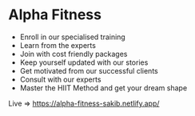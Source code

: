 # Alpha Fitness

- Enroll in our specialised training
- Learn from the experts
- Join with cost friendly packages
- Keep yourself updated with our stories
- Get motivated from our successful clients
- Consult with our experts
- Master the HIIT Method and get your dream shape

Live => https://alpha-fitness-sakib.netlify.app/
